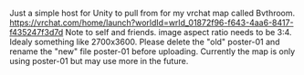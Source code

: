 Just a simple host for Unity to pull from for my vrchat map called Bvthroom.
https://vrchat.com/home/launch?worldId=wrld_01872f96-f643-4aa6-8417-f435247f3d7d
Note to self and friends. image aspect ratio needs to be 3:4. Idealy something like 2700x3600.
Please delete the "old" poster-01 and rename the "new" file poster-01 before uploading.
Currently the map is only using poster-01 but may use more in the future.
